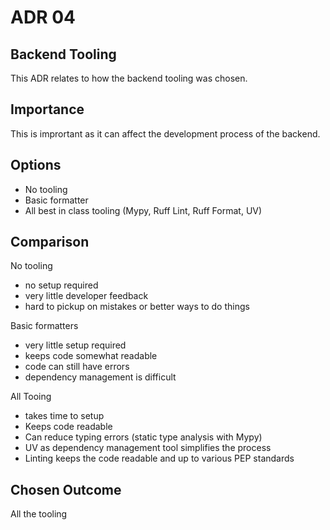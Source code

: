 # ADR 04

## Backend Tooling

This ADR relates to how the backend tooling was chosen.

## Importance

This is imprortant as it can affect the development process of the backend.

## Options

- No tooling
- Basic formatter
- All best in class tooling (Mypy, Ruff Lint, Ruff Format, UV)

## Comparison

No tooling

- no setup required
- very little developer feedback
- hard to pickup on mistakes or better ways to do things

Basic formatters

- very little setup required
- keeps code somewhat readable
- code can still have errors
- dependency management is difficult

All Tooing

- takes time to setup
- Keeps code readable
- Can reduce typing errors (static type analysis with Mypy)
- UV as dependency management tool simplifies the process
- Linting keeps the code readable and up to various PEP standards

## Chosen Outcome

All the tooling
